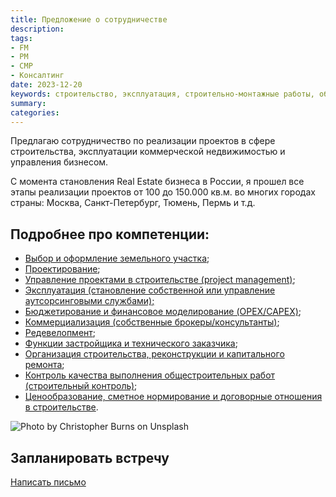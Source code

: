 ```yaml
---
title: Предложение о сотрудничестве
description:
tags:
- FM
- PM
- СМР
- Консалтинг
date: 2023-12-20
keywords: строительство, эксплуатация, строительно-монтажные работы, обслуживание, управление инфраструктурой организации, техническое задание, здравоохранение, строительство, эксплуатация, строительно-монтажные работы, обслуживание, управление инфраструктурой организации
summary:
categories:
---
```


Предлагаю сотрудничество по реализации проектов в сфере строительства, эксплуатации коммерческой недвижимостью и управления бизнесом.

С момента становления Real Estate бизнеса в России, я прошел все этапы реализации проектов от 100 до 150.000 кв.м. во многих городах страны: Москва, Санкт-Петербург, Тюмень, Пермь и т.д.

## Подробнее про компетенции:

* [Выбор и оформление земельного участка](/posts/collab/land);
* [Проектирование](/posts/collab/designing);
* [Управление проектами в строительстве (project management)](https://dedov.ws/upravlenie-proektami-v-stroitelstve);
* [Эксплуатация (становление собственной или управление аутсорсинговыми службами);](https://dedov.ws/ekspluatacziya-kommercheskoj-nedvizhimosti)
* [Бюджетирование и финансовое моделирование (OPEX/CAPEX)](https://dedov.ws/byudzhetirovanie-i-finansovoe-modelirovanie-opex-capex);
* [Коммерциализация (собственные брокеры/консультанты)](https://dedov.ws/sdacha-ploshhadej-v-arendu-sobstvennye-brokery-konsultanty);
* [Редевелопмент](https://dedov.ws/redevelopment-kommercheskoj-nedvizhimosti);
* [Функции застройщика и технического заказчика](https://dedov.ws/funkczii-zastrojshhika-i-tehnicheskogo-zakazchika);
* [Организация строительства, реконструкции и капитального ремонта](https://dedov.ws/organizacziya-stroitelstva-rekonstrukczii-i-kapitalnogo-remonta);
* [Контроль качества выполнения общестроительных работ (строительный контроль)](https://dedov.ws/kontrol-kachestva-vypolneniya-obshhestroitelnyh-rabot);
* [Ценообразование, сметное нормирование и договорные отношения в строительстве](https://dedov.ws/czenoobrazovanie-smetnoe-normirovanie-i-dogovornye-otnosheniya-v-stroitelstve).

![Photo by <a href="https://unsplash.com/@christopher__burns?utm_source=unsplash&utm_medium=referral&utm_content=creditCopyText">Christopher Burns</a> on <a href="https://unsplash.com/s/photos/construction?utm_source=unsplash&utm_medium=referral&utm_content=creditCopyText">Unsplash</a>
](https://dedov.ws/wp-content/uploads/2023/06/christopher-burns-8kfcr12oeum-unsplash-1024x683.jpg)


## **Запланировать встречу**

[Написать письмо](mailto:blog@dedov.ws)